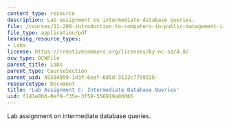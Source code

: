 ```yaml
---
content_type: resource
description: Lab assignment on intermediate database queries.
file: /courses/11-208-introduction-to-computers-in-public-management-ii-january-iap-2002/f141e0b60ef9f35e3f58556919a00d65_assignment03.pdf
file_type: application/pdf
learning_resource_types:
- Labs
license: https://creativecommons.org/licenses/by-nc-sa/4.0/
ocw_type: OCWFile
parent_title: Labs
parent_type: CourseSection
parent_uid: 45584099-1d3f-6eaf-685d-3132c779932b
resourcetype: Document
title: 'Lab Assignment C: Intermediate Database Queries'
uid: f141e0b6-0ef9-f35e-3f58-556919a00d65
---
```

Lab assignment on intermediate database queries.